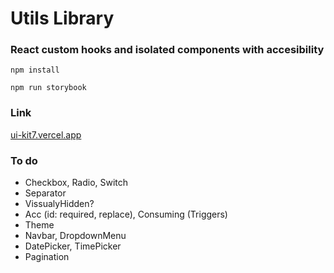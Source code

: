 # Utils Library

### React custom hooks and isolated components with accesibility

`npm install`

`npm run storybook`

### Link
[ui-kit7.vercel.app](https://ui-kit7.vercel.app/)

### To do

- Checkbox, Radio, Switch
- Separator
- VissualyHidden?
- Acc (id: required, replace), Consuming (Triggers)
- Theme
- Navbar, DropdownMenu
- DatePicker, TimePicker
- Pagination
